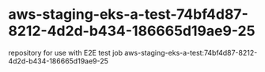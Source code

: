 # aws-staging-eks-a-test-74bf4d87-8212-4d2d-b434-186665d19ae9-25
repository for use with E2E test job aws-staging-eks-a-test:74bf4d87-8212-4d2d-b434-186665d19ae9-25
